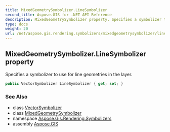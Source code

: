 ```yaml
---
title: MixedGeometrySymbolizer.LineSymbolizer
second_title: Aspose.GIS for .NET API Reference
description: MixedGeometrySymbolizer property. Specifies a symbolizer to use for line geometries in the layer.
type: docs
weight: 20
url: /net/aspose.gis.rendering.symbolizers/mixedgeometrysymbolizer/linesymbolizer/
---
```

## MixedGeometrySymbolizer.LineSymbolizer property

Specifies a symbolizer to use for line geometries in the layer.

```csharp
public VectorSymbolizer LineSymbolizer { get; set; }
```

### See Also

* class [VectorSymbolizer](../../vectorsymbolizer/)
* class [MixedGeometrySymbolizer](../)
* namespace [Aspose.Gis.Rendering.Symbolizers](../../mixedgeometrysymbolizer/)
* assembly [Aspose.GIS](../../../)


